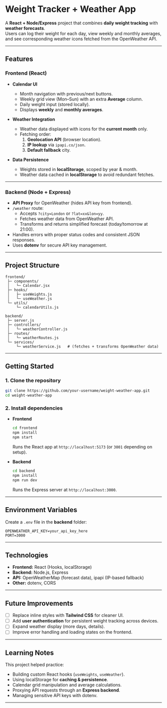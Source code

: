 # Weight Tracker + Weather App

A **React + Node/Express** project that combines **daily weight tracking** with **weather forecasts**.  
Users can log their weight for each day, view weekly and monthly averages, and see corresponding weather icons fetched from the OpenWeather API.

---

## Features

### Frontend (React)
- **Calendar UI**
  - Month navigation with previous/next buttons.
  - Weekly grid view (Mon–Sun) with an extra **Average** column.
  - Daily weight input (stored locally).
  - Displays **weekly** and **monthly averages**.

- **Weather Integration**
  - Weather data displayed with icons for the **current month** only.
  - Fetching order:
    1. **Geolocation API** (browser location).
    2. **IP lookup** via `ipapi.co/json`.
    3. **Default fallback** city.

- **Data Persistence**
  - Weights stored in **localStorage**, scoped by year & month.
  - Weather data cached in **localStorage** to avoid redundant fetches.

---

### Backend (Node + Express)
- **API Proxy** for OpenWeather (hides API key from frontend).
- `/weather` route:
  - Accepts `?city=London` or `?lat=xx&lon=yy`.
  - Fetches weather data from OpenWeather API.
  - Transforms and returns simplified forecast (today/tomorrow at 21:00).
- Handles errors with proper status codes and consistent JSON responses.
- Uses **dotenv** for secure API key management.

---

## Project Structure

```
frontend/
 ├─ components/
 │   └─ Calendar.jsx
 ├─ hooks/
 │   ├─ useWeights.js
 │   └─ useWeather.js
 └─ utils/
     └─ calendarUtils.js

backend/
 ├─ server.js
 ├─ controllers/
 │   └─ weatherController.js
 ├─ routes/
 │   └─ weatherRoutes.js
 └─ services/
     └─ weatherService.js   # (fetches + transforms OpenWeather data)
```

---

## Getting Started

### 1. Clone the repository
```bash
git clone https://github.com/your-username/weight-weather-app.git
cd weight-weather-app
```

### 2. Install dependencies
- **Frontend**
  ```bash
  cd frontend
  npm install
  npm start
  ```
  Runs the React app at `http://localhost:5173` (or `3001` depending on setup).

- **Backend**
  ```bash
  cd backend
  npm install
  npm run dev
  ```
  Runs the Express server at `http://localhost:3000`.

---

## Environment Variables

Create a `.env` file in the **backend** folder:

```env
OPENWEATHER_API_KEY=your_api_key_here
PORT=3000
```

---

## Technologies

- **Frontend:** React (Hooks, localStorage)
- **Backend:** Node.js, Express
- **API:** OpenWeatherMap (forecast data), ipapi (IP-based fallback)
- **Other:** dotenv, CORS

---

## Future Improvements

- [ ] Replace inline styles with **Tailwind CSS** for cleaner UI.
- [ ] Add **user authentication** for persistent weight tracking across devices.
- [ ] Expand weather display (more days, details).
- [ ] Improve error handling and loading states on the frontend.

---

## Learning Notes

This project helped practice:
- Building custom React hooks (`useWeights`, `useWeather`).
- Using localStorage for **caching & persistence**.
- Calendar grid manipulation and average calculations.
- Proxying API requests through an **Express backend**.
- Managing sensitive API keys with dotenv.

---